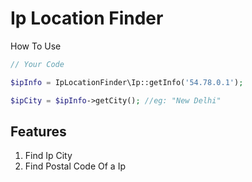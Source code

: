 
Ip Location Finder
=========================
How To Use
```php
// Your Code

$ipInfo = IpLocationFinder\Ip::getInfo('54.78.0.1');

$ipCity = $ipInfo->getCity(); //eg: "New Delhi"
```

Features
--------
1. Find Ip City
2. Find Postal Code Of a Ip
